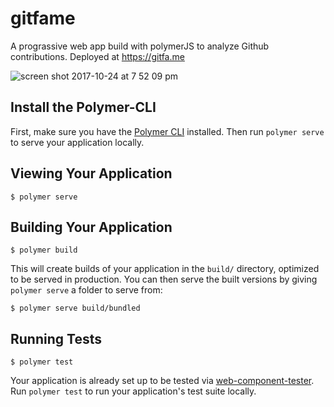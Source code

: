 # gitfame

A prograssive web app build with polymerJS to analyze Github contributions. Deployed at https://gitfa.me

![screen shot 2017-10-24 at 7 52 09 pm](https://user-images.githubusercontent.com/22571395/31951099-cd8bf97e-b8fa-11e7-923f-2cfb7d73aa55.png)


## Install the Polymer-CLI

First, make sure you have the [Polymer CLI](https://www.npmjs.com/package/polymer-cli) installed. Then run `polymer serve` to serve your application locally.

## Viewing Your Application

```
$ polymer serve
```

## Building Your Application

```
$ polymer build
```

This will create builds of your application in the `build/` directory, optimized to be served in production. You can then serve the built versions by giving `polymer serve` a folder to serve from:

```
$ polymer serve build/bundled
```

## Running Tests

```
$ polymer test
```

Your application is already set up to be tested via [web-component-tester](https://github.com/Polymer/web-component-tester). Run `polymer test` to run your application's test suite locally.
